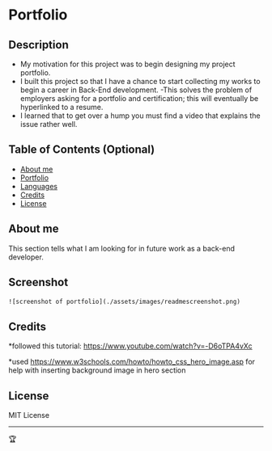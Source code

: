 # Portfolio

## Description

- My motivation for this project was to begin designing my project portfolio.
- I built this project so that I have a chance to start collecting my works to begin a career in Back-End development.
-This solves the problem of employers asking for a portfolio and certification; this will eventually be hyperlinked to a resume.
- I learned that to get over a hump you must find a video that explains the issue rather well.

## Table of Contents (Optional)

- [About me](#about_me)
- [Portfolio](#portfolio)
- [Languages](#language)
- [Credits](#credits)
- [License](#license)

## About me

This section tells what I am looking for in future work as a back-end developer.

## Screenshot

    ![screenshot of portfolio](./assets/images/readmescreenshot.png)

## Credits

*followed this tutorial: https://www.youtube.com/watch?v=-D6oTPA4vXc

*used https://www.w3schools.com/howto/howto_css_hero_image.asp for help with inserting background image in hero section

## License

MIT License

---

🏆 